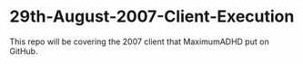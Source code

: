 # 29th-August-2007-Client-Execution
This repo will be covering the 2007 client that MaximumADHD put on GitHub.
